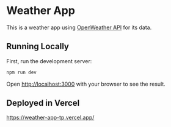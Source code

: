 # Weather App

This is a weather app using [OpenWeather API](https://openweathermap.org/) for its data.

## Running Locally

First, run the development server:

```bash
npm run dev
```

Open [http://localhost:3000](http://localhost:3000) with your browser to see the result.

## Deployed in Vercel
https://weather-app-tp.vercel.app/

